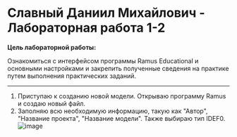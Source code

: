# Славный Даниил Михайлович - Лабораторная работа 1-2

**Цель лабораторной работы:** 

Ознакомиться с интерфейсом программы
Ramus Educational и основными настройками и закрепить полученные
сведения на практике путем выполнения практических заданий.

****

1. Приступаю к созданию новой модели. Открываю программу Ramus и создаю новый файл.
2. Заполняю всю необходимую информацию, такую как "Автор", "Название проекта", "Название модели". Также выбираю тип IDEF0.
![image](https://github.com/user-attachments/assets/421d106f-7199-46f7-8b22-577007b47393)

